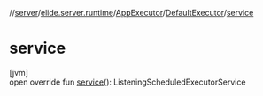 //[server](../../../../index.md)/[elide.server.runtime](../../index.md)/[AppExecutor](../index.md)/[DefaultExecutor](index.md)/[service](service.md)

# service

[jvm]\
open override fun [service](service.md)(): ListeningScheduledExecutorService
